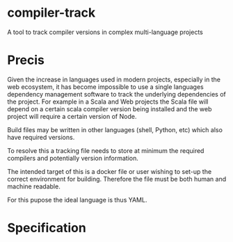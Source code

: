 # compiler-track
A tool to track compiler versions in complex multi-language projects

# Precis

Given the increase in languages used in modern projects, especially in the web ecosystem, it has become impossible to use a single languages dependency management software to track the underlying dependencies of the project. For example in a Scala and Web projects the Scala file will depend on a certain scala compiler version being installed and the web project will require a certain version of Node.

Build files may be written in other languages (shell, Python, etc) which also have required versions.

To resolve this a tracking file needs to store at minimum the required compilers and potentially version information.

The intended target of this is a docker file or user wishing to set-up the correct environment for building. Therefore the file must be both human and machine readable.

For this pupose the ideal language is thus YAML.

# Specification

